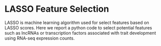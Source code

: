 # LASSO Feature Selection
LASSO is machine learning algorithm used for select features based on LASSO scores. Here we report a python code to select potential features such as lncRNAs or transcription factors associated with trait development using RNA-seq expression counts.

